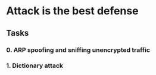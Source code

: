 # Attack is the best defense

## Tasks
### 0. ARP spoofing and sniffing unencrypted traffic

### 1. Dictionary attack
